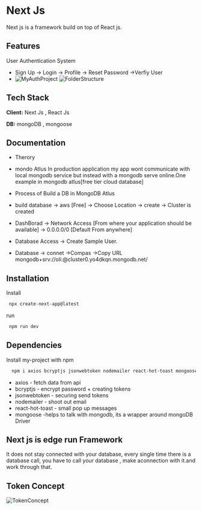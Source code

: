 
# Next Js

Next js is a framework build on top of React js.



## Features

User Authentication System 
- Sign Up -> Login -> Profile -> Reset Password ->Verfiy User
- ![MyAuthProject](https://github.com/OliGanguly/Auth-App-Nextjs/assets/82031303/2277bc5b-9371-4945-a61a-df1c6d4b8efc)
![FolderStructure](https://github.com/OliGanguly/Auth-App-Nextjs/assets/82031303/813eb89e-b133-4046-9911-fedd52fc871c)





## Tech Stack

**Client:** Next Js , React Js

**DB:** mongoDB , mongoose


## Documentation

- Therory

- mondo Atlus
In production application my app wont communicate with local mongodb service but instead with a mongodb serve online.One example in mongodb atlus[free tier cloud database]
- Process of Build a DB in MongoDB Atlus
- build database -> aws [Free] -> Choose Location -> create -> Cluster is created 
- DashBorad -> Network Access [From where your application should be available] -> 0.0.0.0/0 [Default From anywhere]
- Database Access -> Create Sample User.
- Database -> connet ->Compas ->Copy URL
mongodb+srv://oli:<password>@cluster0.yo4dkqn.mongodb.net/

## Installation

Install

```bash
 npx create-next-app@latest
```
run

```bash
 npm run dev
```

## Dependencies

Install my-project with npm

```bash
  npm i axios bcryptjs jsonwebtoken nodemailer react-hot-toast mongoose
```
- axios - fetch data from api
- bcryptjs - encrypt password + creating tokens
- jsonwebtoken - securing send tokens
- nodemailer - shoot out email
- react-hot-toast - small pop up messages
- mongoose -helps to talk with mongodb, its a wrapper around mongoDB Driver
## Next js is edge run Framework

It does not stay connected with your database, every single time there is a database call, you have to call your database , make aconnection with it.and work through that.

## Token Concept
![TokenConcept](https://github.com/OliGanguly/Auth-App-Nextjs/assets/82031303/d87eb2ee-a043-4cd9-92e2-bd9d341c842e)







